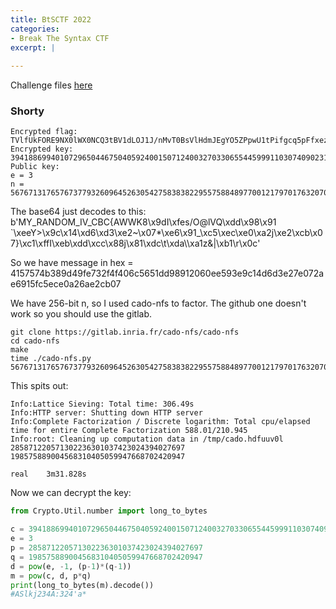 ```yaml
---
title: BtSCTF 2022
categories:
- Break The Syntax CTF
excerpt: |
  
---
```


Challenge files [here](https://github.com/Connor-McCartney/CTF-files/tree/main/BtSCTF-2022)

### Shorty

```
Encrypted flag: TVlfUkFORE9NX0lWX0NCQ3tBV1dLOJ1J/nMvT0BsVlHdmJEgYO5ZPpwU1tPifgcq5pFfxezgomriywd9wf9J693MiGqB3AnaXKF6JnyxDQw=
Encrypted key: 39418869940107296504467504059240015071240032703306554459991103074090231844776
Public key:
e = 3
n = 56767131765767377932609645263054275838382295575884897700121797017632070969059
```

The base64 just decodes to this: <br>
b'MY_RANDOM_IV_CBC{AWWK8\x9dI\xfes/O@lVQ\xdd\x98\x91 `\xeeY>\x9c\x14\xd6\xd3\xe2~\x07*\xe6\x91_\xc5\xec\xe0\xa2j\xe2\xcb\x07}\xc1\xffI\xeb\xdd\xcc\x88j\x81\xdc\t\xda\\\xa1z&|\xb1\r\x0c'

So we have message in hex = 4157574b389d49fe732f4f406c5651dd98912060ee593e9c14d6d3e27e072ae6915fc5ece0a26ae2cb07 <br>

We have 256-bit n, so I used cado-nfs to factor. The github one doesn't work so you should use the gitlab.

```
git clone https://gitlab.inria.fr/cado-nfs/cado-nfs
cd cado-nfs
make
time ./cado-nfs.py 56767131765767377932609645263054275838382295575884897700121797017632070969059
```

This spits out:

```
Info:Lattice Sieving: Total time: 306.49s
Info:HTTP server: Shutting down HTTP server
Info:Complete Factorization / Discrete logarithm: Total cpu/elapsed time for entire Complete Factorization 588.01/210.945
Info:root: Cleaning up computation data in /tmp/cado.hdfuuv0l
285871220571302236301037423024394027697 198575889004568310405059947668702420947

real    3m31.828s
```

Now we can decrypt the key:

```python
from Crypto.Util.number import long_to_bytes

c = 39418869940107296504467504059240015071240032703306554459991103074090231844776
e = 3
p = 285871220571302236301037423024394027697
q = 198575889004568310405059947668702420947
d = pow(e, -1, (p-1)*(q-1))
m = pow(c, d, p*q)
print(long_to_bytes(m).decode())
#ASlkj234A:324'a*
```
